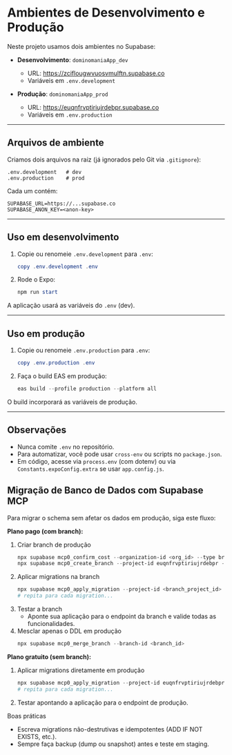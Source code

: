 # Ambientes de Desenvolvimento e Produção

Neste projeto usamos dois ambientes no Supabase:

- **Desenvolvimento**: `dominomaniaApp_dev`
  - URL: https://zciflougwvuosvmulftn.supabase.co
  - Variáveis em `.env.development`

- **Produção**: `dominomaniaApp_prod`
  - URL: https://euqnfrvptiriujrdebpr.supabase.co
  - Variáveis em `.env.production`

---

## Arquivos de ambiente

Criamos dois arquivos na raiz (já ignorados pelo Git via `.gitignore`):

```text
.env.development   # dev
.env.production    # prod
```

Cada um contém:

```text
SUPABASE_URL=https://...supabase.co
SUPABASE_ANON_KEY=<anon-key>
```

---

## Uso em desenvolvimento

1. Copie ou renomeie `.env.development` para `.env`:
   ```powershell
   copy .env.development .env
   ```
2. Rode o Expo:
   ```powershell
   npm run start
   ```

A aplicação usará as variáveis do `.env` (dev).

---

## Uso em produção

1. Copie ou renomeie `.env.production` para `.env`:
   ```powershell
   copy .env.production .env
   ```
2. Faça o build EAS em produção:
   ```powershell
   eas build --profile production --platform all
   ```

O build incorporará as variáveis de produção.

---

## Observações

- Nunca comite `.env` no repositório.
- Para automatizar, você pode usar `cross-env` ou scripts no `package.json`.
- Em código, acesse via `process.env` (com dotenv) ou via `Constants.expoConfig.extra` se usar `app.config.js`.

## Migração de Banco de Dados com Supabase MCP

Para migrar o schema sem afetar os dados em produção, siga este fluxo:

**Plano pago (com branch):**

1. Criar branch de produção  
   ```powershell
   npx supabase mcp0_confirm_cost --organization-id <org_id> --type branch --amount <custo> --recurrence hourly
   npx supabase mcp0_create_branch --project-id euqnfrvptiriujrdebpr --confirm-cost-id <confirm_cost_id>
   ```
2. Aplicar migrations na branch  
   ```powershell
   npx supabase mcp0_apply_migration --project-id <branch_project_id> --name <nome_da_migration> --file supabase/migrations/<arquivo.sql>
   # repita para cada migration...
   ```
3. Testar a branch  
   - Aponte sua aplicação para o endpoint da branch e valide todas as funcionalidades.
4. Mesclar apenas o DDL em produção  
   ```powershell
   npx supabase mcp0_merge_branch --branch-id <branch_id>
   ```

**Plano gratuito (sem branch):**

1. Aplicar migrations diretamente em produção  
   ```powershell
   npx supabase mcp0_apply_migration --project-id euqnfrvptiriujrdebpr --name <nome_da_migration> --file supabase/migrations/<arquivo.sql>
   # repita para cada migration...
   ```
2. Testar apontando a aplicação para o endpoint de produção.

Boas práticas  
   - Escreva migrations não-destrutivas e idempotentes (ADD IF NOT EXISTS, etc.).  
   - Sempre faça backup (dump ou snapshot) antes e teste em staging.  